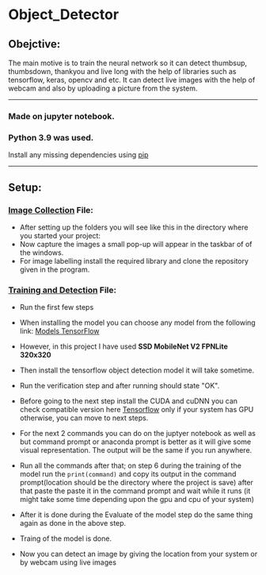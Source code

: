 # Object_Detector

## Obejctive:
The main motive is to train the neural network so it can detect thumbsup, thumbsdown, thankyou and live long with the help of libraries such as tensorflow, keras, opencv and etc. It can detect live images with the help of webcam and also by uploading a picture from the system.
  
-------------------------------------------------------------------------------------------------------------------------------------
### Made on jupyter notebook.
### Python 3.9 was used.

Install any missing dependencies using  [pip](https://pip.pypa.io/en/stable/installing/)

-------------------------------------------------------------------------------------------------------------------------------------

## Setup:
###  [Image Collection](https://github.com/Garvit-01/Object_Detector/blob/main/1.%20Image%20Collection.ipynb) File:

  - After setting up the folders you will see like this in the directory where you started your project:
  - Now capture the images a small pop-up will appear in the taskbar of of the windows.
  - For image labelling install the required library and clone the repository given in the program.

### [Training and Detection](https://github.com/Garvit-01/Object_Detector/blob/main/2.%20Training%20and%20Detection.ipynb) File:

- Run the first few steps
- When installing the model you can choose any model from the following link: 
  [Models TensorFlow](https://github.com/tensorflow/models/blob/master/research/object_detection/g3doc/tf2_detection_zoo.md)
- However, in this project I have used **SSD MobileNet V2 FPNLite 320x320**
- Then install the tensorflow object detection model it will take sometime.
- Run the verification step and after running should state "OK".

- Before going to the next step install the CUDA and cuDNN you can check compatible version here [Tensorflow](https://www.tensorflow.org/install/source_windows) only if your system has GPU otherwise, you can move to next steps.
- For the next 2 commands you can do on the juptyer notebook as well as but command prompt or anaconda prompt is better as it will give some visual representation. The output will be the same if you run anywhere. 
- Run all the commands after that; on step 6 during the training of the model run the `print(command)` and copy its output in the command prompt(location should be the directory   where the project is save) after that paste the paste it in the command prompt and wait while it runs (it might take some time depending upon the gpu and cpu of your system)
- After it is done during the Evaluate of the model step do the same thing again as done in the above  step.

- Traing of the model is done.
- Now you can detect an image by giving the location from your system or by webcam using live images



